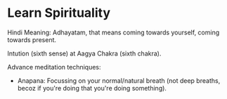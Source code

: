 # Learn Spirituality

Hindi Meaning: Adhayatam, that means coming towards yourself, coming towards present.

Intution (sixth sense) at Aagya Chakra (sixth chakra).

Advance meditation techniques: 
- Anapana: Focussing on your normal/natural breath (not deep breaths, becoz if you're doing that you're doing something).
